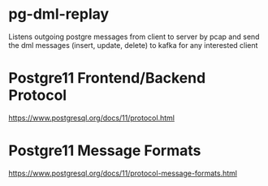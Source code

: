 # pg-dml-replay

Listens outgoing postgre messages from client to server by pcap and send the dml messages (insert, update, delete) to kafka for any interested client

# Postgre11 Frontend/Backend Protocol
https://www.postgresql.org/docs/11/protocol.html
 
# Postgre11 Message Formats
https://www.postgresql.org/docs/11/protocol-message-formats.html
